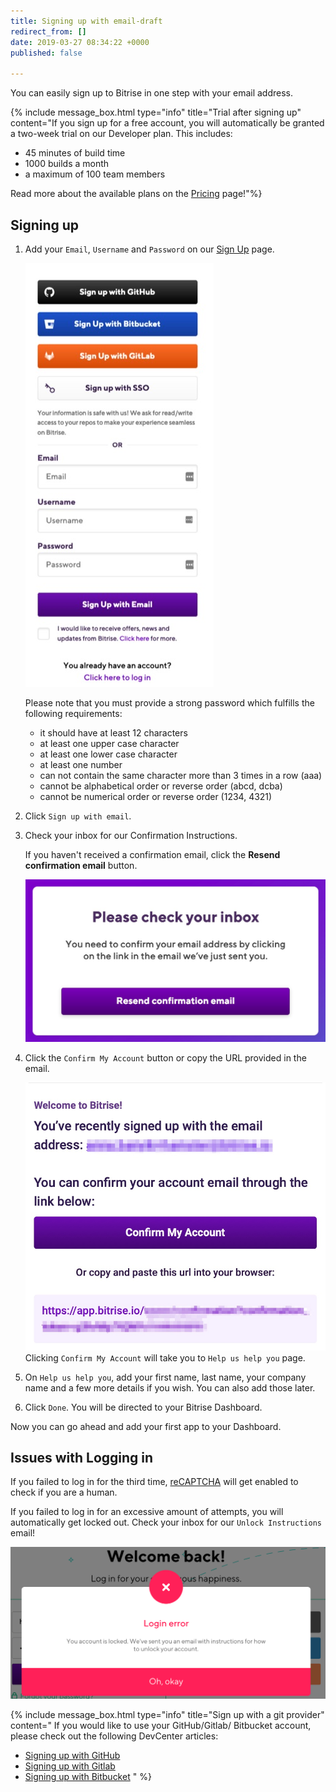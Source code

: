 ```yaml
---
title: Signing up with email-draft
redirect_from: []
date: 2019-03-27 08:34:22 +0000
published: false

---
```

You can easily sign up to Bitrise in one step with your email address.

{% include message_box.html type="info" title="Trial after signing up" content="If you sign up for a free account, you will automatically be granted a two-week trial on our Developer plan. This includes:

* 45 minutes of build time
* 1000 builds a month
* a maximum of 100 team members

Read more about the available plans on the [Pricing](https://www.bitrise.io/pricing/teams) page!"%}

## Signing up

1. Add your `Email`, `Username` and `Password` on our [Sign Up](https://app.bitrise.io/users/sign_up) page.

   ![](/img/Sign_up_with_email.jpg)

   Please note that you must provide a strong password which fulfills the following requirements:
   * it should have at least 12 characters
   * at least one upper case character
   * at least one lower case character
   * at least one number
   * can not contain the same character more than 3 times in a row (aaa)
   * cannot be alphabetical order or reverse order (abcd, dcba)
   * cannot be numerical order or reverse order (1234, 4321)
2. Click `Sign up with email`.
3. Check your inbox for our Confirmation Instructions.

   If you haven't received a confirmation email, click the **Resend confirmation email** button.

   ![](/img/Check-your-inbox.jpg)
4. Click the `Confirm My Account` button or copy the URL provided in the email.

   ![](/img/confirm-my-account.jpg)
   Clicking `Confirm My Account` will take you to `Help us help you` page.
5. On `Help us help you`, add your first name, last name, your company name and a few more details if you wish. You can also add those later.
6. Click `Done`. You will be directed to your Bitrise Dashboard.

Now you can go ahead and add your first app to your Dashboard.

## Issues with Logging in

If you failed to log in for the third time, [reCAPTCHA](https://developers.google.com/recaptcha/) will get enabled to check if you are a human.

If you failed to log in for an excessive amount of attempts, you will automatically get locked out. Check your inbox for our `Unlock Instructions` email!

![](/img/lockedout.png)

{% include message_box.html type="info" title="Sign up with a git provider" content=" If you would like to use your GitHub/Gitlab/ Bitbucket account, please check out the following DevCenter articles:

* [Signing up with GitHub](/getting-started/signing-up/signing-up-with-github)
* [Signing up with Gitlab](/getting-started/signing-up/signing-up-with-gitlab/)
* [Signing up with Bitbucket](/getting-started/signing-up/signing-up-with-bitbucket) " %}